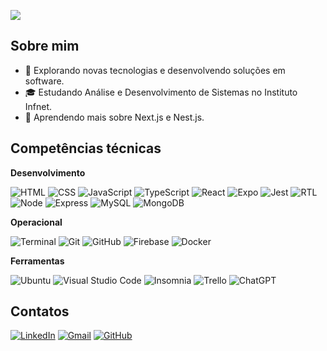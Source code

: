 ![](https://komarev.com/ghpvc/?username=renatozr&color=006bed)

## Sobre mim

- 🤔 Explorando novas tecnologias e desenvolvendo soluções em software.
- 🎓 Estudando Análise e Desenvolvimento de Sistemas no Instituto Infnet.<!-- - 💼 Trabalhando como {stack em que você trabalha} na {empresa}. -->
- 🌱 Aprendendo mais sobre Next.js e Nest.js.

## Competências técnicas

**Desenvolvimento**

![HTML](https://img.shields.io/badge/-HTML-333333?style=flat&logo=html5)
![CSS](https://img.shields.io/badge/-CSS-333333?style=flat&logoColor=dodgerblue&logo=css3)
![JavaScript](https://img.shields.io/badge/-JavaScript-333333?style=flat&logo=javascript)
![TypeScript](https://img.shields.io/badge/-TypeScript-333333?style=flat&logo=typescript)
![React](https://img.shields.io/badge/-React-333333?style=flat&logo=react)
![Expo](https://img.shields.io/badge/-Expo-333333?style=flat&logo=expo)
![Jest](https://img.shields.io/badge/-Jest-333333?style=flat&logoColor=limegreen&logo=jest)
![RTL](https://img.shields.io/badge/-RTL-333333?style=flat&logo=testing-library)
![Node](https://img.shields.io/badge/-Node-333333?style=flat&logo=node.js)
![Express](https://img.shields.io/badge/-Express-333333?style=flat&logo=express)
![MySQL](https://img.shields.io/badge/-MySQL-333333?style=flat&logo=mysql)
![MongoDB](https://img.shields.io/badge/-MongoDB-333333?style=flat&logo=mongodb)

**Operacional**

![Terminal](https://img.shields.io/badge/-Terminal-333333?style=flat&logo=windows-terminal)
![Git](https://img.shields.io/badge/-Git-333333?style=flat&logo=git)
![GitHub](https://img.shields.io/badge/-GitHub-333333?style=flat&logo=github)
![Firebase](https://img.shields.io/badge/-Firebase-333333?style=flat&logoColor=ffcd34&logo=firebase)
![Docker](https://img.shields.io/badge/-Docker-333333?style=flat&logo=docker)

**Ferramentas**

![Ubuntu](https://img.shields.io/badge/-Ubuntu-333333?style=flat&logo=ubuntu)
![Visual Studio Code](https://img.shields.io/badge/-Visual%20Studio%20Code-333333?style=flat&logo=visual-studio-code&logoColor=007ACC)
![Insomnia](https://img.shields.io/badge/-Insomnia-333333?style=flat&logoColor=5849BE&logo=insomnia)
![Trello](https://img.shields.io/badge/-Trello-333333?style=flat&logo=trello&logoColor=007ACC)
![ChatGPT](https://img.shields.io/badge/-ChatGPT-333333?style=flat&logoColor=74aa9c&logo=openai)

<!-- - <br/>

<a href="https://github.com/renatozr" title="Perfil do Renato">
  <img height="180em" src="https://github-readme-stats.vercel.app/api?username=renatozr&theme=react&show_icons=true" />
</a> -->

## Contatos

[![LinkedIn](https://img.shields.io/badge/-LinkedIn-blue?style=flat-square&logo=Linkedin&logoColor=white&link=https://www.linkedin.com/in/renatozr11)](https://www.linkedin.com/in/renatozr11)
[![Gmail](https://img.shields.io/badge/-Gmail-D14836?style=flat-square&logo=Gmail&logoColor=white&link=mailto:renatozr07@gmail.com)](mailto:renatozr07@gmail.com)
[![GitHub](https://img.shields.io/github/followers/renatozr?label=follow&style=social)](https://github.com/renatozr)
